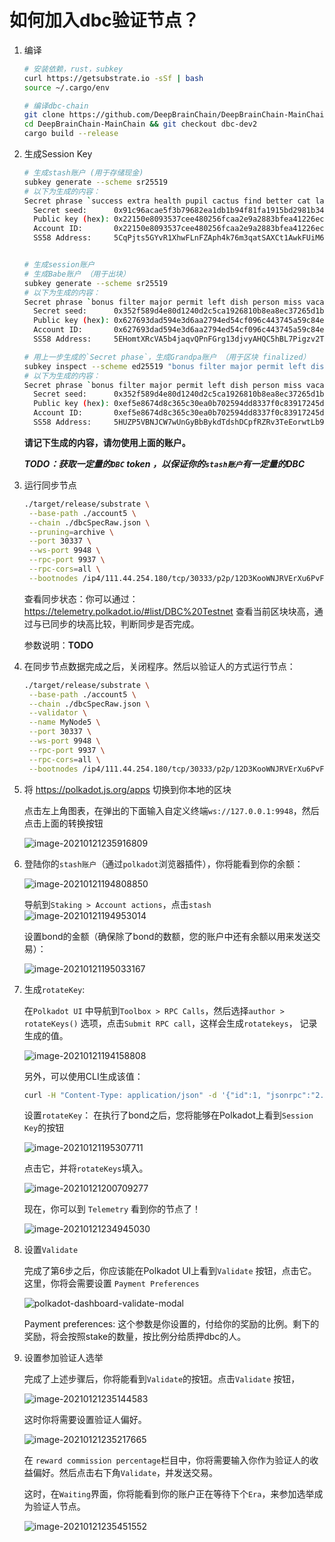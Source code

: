 # 如何加入dbc验证节点？

1. 编译

   ```bash
   # 安装依赖，rust，subkey
   curl https://getsubstrate.io -sSf | bash
   source ~/.cargo/env
   
   # 编译dbc-chain
   git clone https://github.com/DeepBrainChain/DeepBrainChain-MainChain.git
   cd DeepBrainChain-MainChain && git checkout dbc-dev2
   cargo build --release
   ```

2. 生成Session Key

   ```bash
   # 生成stash账户 (用于存储现金)
   subkey generate --scheme sr25519
   # 以下为生成的内容：
   Secret phrase `success extra health pupil cactus find better cat layer boss renew room` is account:
     Secret seed:      0x91c96acae5f3b79682ea1db1b94f81fa1915bd2981b345b9a90f8b64786d8ffe
     Public key (hex): 0x22150e8093537cee480256fcaa2e9a2883bfea41226ecbfd168c980f42f69135
     Account ID:       0x22150e8093537cee480256fcaa2e9a2883bfea41226ecbfd168c980f42f69135
     SS58 Address:     5CqPjts5GYvR1XhwFLnFZAph4k76m3qatSAXCt1AwkFUiM6B
   
   
   # 生成session账户
   # 生成Babe账户 （用于出块）
   subkey generate --scheme sr25519
   # 以下为生成的内容：
   Secret phrase `bonus filter major permit left dish person miss vacant wear agree venture` is account:
     Secret seed:      0x352f589d4e80d1240d2c5ca1926810b8ea8ec37265d1be6780c3c7cdf08826a7
     Public key (hex): 0x627693dad594e3d6aa2794ed54cf096c443745a59c84ed68a96a9c9e0e043016
     Account ID:       0x627693dad594e3d6aa2794ed54cf096c443745a59c84ed68a96a9c9e0e043016
     SS58 Address:     5EHomtXRcVA5b4jaqvQPnFGrg13djvyAHQC5hBL7Pigzv2TN
   
   # 用上一步生成的`Secret phase`，生成Grandpa账户 （用于区块 finalized）
   subkey inspect --scheme ed25519 "bonus filter major permit left dish person miss vacant wear agree venture"
   # 以下为生成的内容：
   Secret phrase `bonus filter major permit left dish person miss vacant wear agree venture` is account:
     Secret seed:      0x352f589d4e80d1240d2c5ca1926810b8ea8ec37265d1be6780c3c7cdf08826a7
     Public key (hex): 0xef5e8674d8c365c30ea0b702594dd8337f0c83917245d966bfc36b13e88285e4
     Account ID:       0xef5e8674d8c365c30ea0b702594dd8337f0c83917245d966bfc36b13e88285e4
     SS58 Address:     5HUZP5VBNJCW7wUnGyBbBykdTdshDCpfRZRv3TeEorwtLb9r
   
   ```

   **请记下生成的内容，请勿使用上面的账户。**

   ***TODO：获取一定量的`DBC` token ，以保证你的`stash账户`有一定量的DBC***

3. 运行同步节点

   ```bash
   ./target/release/substrate \
   	--base-path ./account5 \
   	--chain ./dbcSpecRaw.json \
   	--pruning=archive \
   	--port 30337 \
   	--ws-port 9948 \
   	--rpc-port 9937 \
   	--rpc-cors=all \
   	--bootnodes /ip4/111.44.254.180/tcp/30333/p2p/12D3KooWNJRVErXu6PvFcfCCQZFBAp6oU7BPEz5vWQZrLoift6TG
   ```

   查看同步状态：你可以通过：https://telemetry.polkadot.io/#list/DBC%20Testnet 查看当前区块块高，通过与已同步的块高比较，判断同步是否完成。

   参数说明：**TODO**

6. 在同步节点数据完成之后，关闭程序。然后以验证人的方式运行节点：

   ```bash
   ./target/release/substrate \
   	--base-path ./account5 \
   	--chain ./dbcSpecRaw.json \
   	--validator \
   	--name MyNode5 \
   	--port 30337 \
   	--ws-port 9948 \
   	--rpc-port 9937 \
   	--rpc-cors=all \
   	--bootnodes /ip4/111.44.254.180/tcp/30333/p2p/12D3KooWNJRVErXu6PvFcfCCQZFBAp6oU7BPEz5vWQZrLoift6TG
   ```
   
5. 将 https://polkadot.js.org/apps 切换到你本地的区块

   点击左上角图表，在弹出的下面输入自定义终端`ws://127.0.0.1:9948`，然后点击上面的转换按钮

   ![image-20210121235916809](join_dbc_testnet.assets/image-20210121235916809.png)

6. 登陆你的`stash账户`（通过`polkadot`浏览器插件），你将能看到你的余额：

   ![image-20210121194808850](join_dbc_testnet.assets/image-20210121194808850.png)

   

   导航到`Staking > Account actions`，点击`stash`![image-20210121194953014](join_dbc_testnet.assets/image-20210121194953014.png)

   设置bond的金额（确保除了bond的数额，您的账户中还有余额以用来发送交易）：

   ![image-20210121195033167](join_dbc_testnet.assets/image-20210121195033167.png)


7. 生成`rotateKey`: 

   在`Polkadot UI` 中导航到`Toolbox > RPC Calls`，然后选择`author > rotateKeys()` 选项，点击`Submit RPC call`，这样会生成`rotatekeys`， 记录生成的值。

   ![image-20210121194158808](join_dbc_testnet.assets/image-20210121194158808.png)

   另外，可以使用CLI生成该值：

   ```bash
   curl -H "Content-Type: application/json" -d '{"id":1, "jsonrpc":"2.0", "method": "author_rotateKeys", "params":[]}' http://localhost:9933
   ```

   设置`rotateKey`： 在执行了bond之后，您将能够在Polkadot上看到`Session Key`的按钮

   ![image-20210121195307711](join_dbc_testnet.assets/image-20210121195307711.png)

   点击它，并将`rotateKeys`填入。

   ![image-20210121200709277](join_dbc_testnet.assets/image-20210121200709277.png)

   现在，你可以到 `Telemetry` 看到你的节点了！

   ![image-20210121234945030](join_dbc_testnet.assets/image-20210121234945030.png)

9. 设置`Validate`

   完成了第6步之后，你应该能在Polkadot UI上看到`Validate` 按钮，点击它。这里，你将会需要设置 `Payment Preferences`

   ![polkadot-dashboard-validate-modal](join_dbc_testnet.assets/polkadot-dashboard-validate-modal.jpeg)

   Payment preferences: 这个参数是你设置的，付给你的奖励的比例。剩下的奖励，将会按照stake的数量，按比例分给质押dbc的人。

9. 设置参加验证人选举

   完成了上述步骤后，你将能看到`Validate`的按钮。点击`Validate` 按钮，
   
   ![image-20210121235144583](join_dbc_testnet.assets/image-20210121235144583.png)
   
   这时你将需要设置验证人偏好。
   
   ![image-20210121235217665](join_dbc_testnet.assets/image-20210121235217665.png)
   
   在 `reward commission percentage`栏目中，你将需要输入你作为验证人的收益偏好。然后点击右下角`Validate`，并发送交易。
   
   这时，在`Waiting`界面，你将能看到你的账户正在等待下个`Era`，来参加选举成为验证人节点。
   
   ![image-20210121235451552](join_dbc_testnet.assets/image-20210121235451552.png)
   
   

